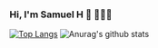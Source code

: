 ### Hi, I'm Samuel H 👋 👩🏻‍💻

[![Top Langs](https://github-readme-stats.vercel.app/api/top-langs/?username=SamuelHericles&layout=compact&count_private=true)](https://github.com/anuraghazra/github-readme-stats)
![Anurag's github stats](https://github-readme-stats.vercel.app/api?username=SamuelHericles&hide=prs,issues,contribs&count_private=true&show_icons=true)


<!--
**SamuelHericles/SamuelHericles** is a ✨ _special_ ✨ repository because its `README.md` (this file) appears on your GitHub profile.

Here are some ideas to get you started:

- 🔭 I’m currently working on ...
- 🌱 I’m currently learning ...
- 👯 I’m looking to collaborate on ...
- 🤔 I’m looking for help with ...
- 💬 Ask me about ...
- 📫 How to reach me: ...
- 😄 Pronouns: ...
- ⚡ Fun fact: ...
-->